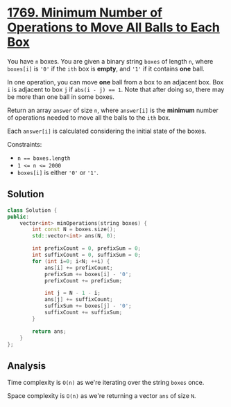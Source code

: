 # [1769. Minimum Number of Operations to Move All Balls to Each Box](https://leetcode.com/problems/minimum-number-of-operations-to-move-all-balls-to-each-box)

You have `n` boxes. You are given a binary string `boxes` of length `n`, where
`boxes[i]` is `'0'` if the `ith` box is **empty**, and `'1'` if it contains
**one** ball.

In one operation, you can move **one** ball from a box to an adjacent box. Box
`i` is adjacent to box `j` if `abs(i - j) == 1`. Note that after doing so, there
may be more than one ball in some boxes.

Return an array `answer` of size `n`, where `answer[i]` is the **minimum**
number of operations needed to move all the balls to the `ith` box.

Each `answer[i]` is calculated considering the initial state of the boxes.

Constraints:

* `n == boxes.length`
* `1 <= n <= 2000`
* `boxes[i]` is either `'0'` or `'1'`.

## Solution

```c++
class Solution {
public:
    vector<int> minOperations(string boxes) {
        int const N = boxes.size();
        std::vector<int> ans(N, 0);

        int prefixCount = 0, prefixSum = 0;
        int suffixCount = 0, suffixSum = 0;
        for (int i=0; i<N; ++i) {
            ans[i] += prefixCount;
            prefixSum += boxes[i] - '0';
            prefixCount += prefixSum;

            int j = N - 1 - i;
            ans[j] += suffixCount;
            suffixSum += boxes[j] - '0';
            suffixCount += suffixSum;
        }

        return ans;
    }
};
```

## Analysis

Time complexity is `O(n)` as we're iterating over the string `boxes` once.

Space complexity is `O(n)` as we're returning a vector `ans` of size `N`.
